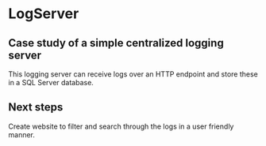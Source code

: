 # LogServer

## Case study of a simple centralized logging server

This logging server can receive logs over an HTTP endpoint and store these in a SQL Server database. 

## Next steps

Create website to filter and search through the logs in a user friendly manner.
